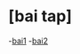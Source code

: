 # [bai tap]
-[bai1](https://www.jdoodle.com/embed/v0/5Axb)
-[bai2](https://www.jdoodle.com/embed/v0/5Axu)
